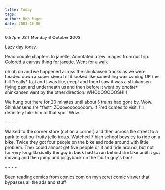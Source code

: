 ```yaml
---
title: Today
tags: 
author: Rob Nugen
date: 2003-10-06
---
```


<p class=date>9:57pm JST Monday 6 October 2003</p>

<p>Lazy day today.</p>

<p>Read couple chapters to janette.  Annotated a few images from our
trip.  Colored a canvas thing for janette.  Went for a walk</p>

<p>oh oh oh and we happened across the shinkansen tracks as we were
headed down a super steep hill it looked like something was coming UP
the hill *really* fast and I was like, eeep!  and then I saw it was a
shinkansen flying past and underneath us and then before it went by
<em>another</em> shinkansen went by the other direction.
WHOOOOOOOSH!!!</p>

<p>We hung out there for 20 minutes until about 6 trains had gone by.
Wow.  Shinkansens are *fast*.  ZOooooooooooom.  If Fred comes to
visit, I'll definitely take him to that spot.  Wow.</p>

<p>- - - -</p>

<p>Walked to the corner store (not on a corner) and then across the
street to a park to eat our fruity jello treats.  Watched 7 high
school boys try to ride on a bike.   Twice they got four people on the
bike and rode around with little problem.  They could almost get five
people on it and ride around, but not for very long.   Basically the
guy in back had to run behind the bike until it got moving and then
jump and piggyback on the fourth guy's back.</p>

<p>- - - -</p>

<p>Been reading comics from comics.com on my secret comic viewer that
bypasses all the ads and stuff.</p>
